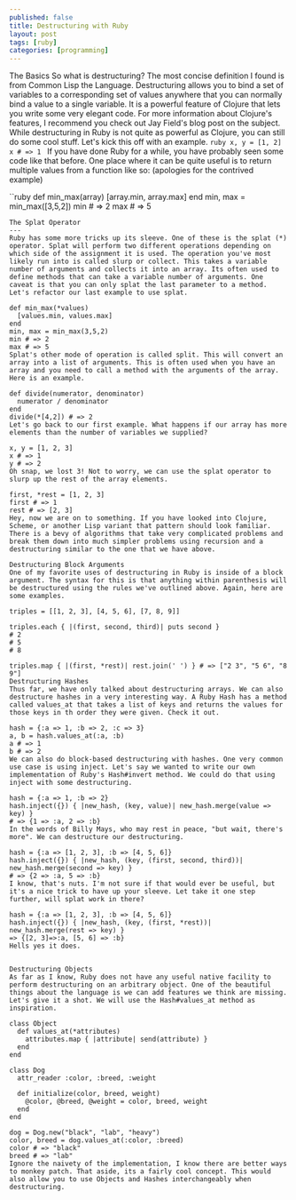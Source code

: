 ```yaml
---
published: false
title: Destructuring with Ruby
layout: post
tags: [ruby]
categories: [programming]
---
```

The Basics
So what is destructuring? The most concise definition I found is from Common Lisp the Language. Destructuring allows you to bind a set of variables to a corresponding set of values anywhere that you can normally bind a value to a single variable. It is a powerful feature of Clojure that lets you write some very elegant code. For more information about Clojure's features, I recommend you check out Jay Field's blog post on the subject. While destructuring in Ruby is not quite as powerful as Clojure, you can still do some cool stuff. Let's kick this off with an example.
``ruby
x, y = [1, 2]
x # => 1
``
If you have done Ruby for a while, you have probably seen some code like that before. One place where it can be quite useful is to return multiple values from a function like so: (apologies for the contrived example)

``ruby
def min_max(array)
  [array.min, array.max]
end
min, max = min_max([3,5,2])
min # => 2
max # => 5
```
The Splat Operator
---
Ruby has some more tricks up its sleeve. One of these is the splat (*) operator. Splat will perform two different operations depending on which side of the assignment it is used. The operation you've most likely run into is called slurp or collect. This takes a variable number of arguments and collects it into an array. Its often used to define methods that can take a variable number of arguments. One caveat is that you can only splat the last parameter to a method. Let's refactor our last example to use splat.

def min_max(*values)
  [values.min, values.max]
end
min, max = min_max(3,5,2)
min # => 2
max # => 5
Splat's other mode of operation is called split. This will convert an array into a list of arguments. This is often used when you have an array and you need to call a method with the arguments of the array. Here is an example.

def divide(numerator, denominator)
  numerator / denominator
end
divide(*[4,2]) # => 2
Let's go back to our first example. What happens if our array has more elements than the number of variables we supplied?

x, y = [1, 2, 3]
x # => 1
y # => 2
Oh snap, we lost 3! Not to worry, we can use the splat operator to slurp up the rest of the array elements.

first, *rest = [1, 2, 3]
first # => 1
rest # => [2, 3]
Hey, now we are on to something. If you have looked into Clojure, Scheme, or another Lisp variant that pattern should look familiar. There is a bevy of algorithms that take very complicated problems and break them down into much simpler problems using recursion and a destructuring similar to the one that we have above.

Destructuring Block Arguments
One of my favorite uses of destructuring in Ruby is inside of a block argument. The syntax for this is that anything within parenthesis will be destructured using the rules we've outlined above. Again, here are some examples.

triples = [[1, 2, 3], [4, 5, 6], [7, 8, 9]]

triples.each { |(first, second, third)| puts second }
# 2
# 5
# 8

triples.map { |(first, *rest)| rest.join(' ') } # => ["2 3", "5 6", "8 9"]
Destructuring Hashes
Thus far, we have only talked about destructuring arrays. We can also destructure hashes in a very interesting way. A Ruby Hash has a method called values_at that takes a list of keys and returns the values for those keys in th order they were given. Check it out.

hash = {:a => 1, :b => 2, :c => 3}
a, b = hash.values_at(:a, :b)
a # => 1
b # => 2
We can also do block-based destructuring with hashes. One very common use case is using inject. Let's say we wanted to write our own implementation of Ruby's Hash#invert method. We could do that using inject with some destructuring.

hash = {:a => 1, :b => 2}
hash.inject({}) { |new_hash, (key, value)| new_hash.merge(value => key) }
# => {1 => :a, 2 => :b}
In the words of Billy Mays, who may rest in peace, "but wait, there's more". We can destructure our destructuring.

hash = {:a => [1, 2, 3], :b => [4, 5, 6]}
hash.inject({}) { |new_hash, (key, (first, second, third))| new_hash.merge(second => key) }
# => {2 => :a, 5 => :b}
I know, that's nuts. I'm not sure if that would ever be useful, but it's a nice trick to have up your sleeve. Let take it one step further, will splat work in there?

hash = {:a => [1, 2, 3], :b => [4, 5, 6]}
hash.inject({}) { |new_hash, (key, (first, *rest))| new_hash.merge(rest => key) }
=> {[2, 3]=>:a, [5, 6] => :b}
Hells yes it does.


Destructuring Objects
As far as I know, Ruby does not have any useful native facility to perform destructuring on an arbitrary object. One of the beautiful things about the language is we can add features we think are missing. Let's give it a shot. We will use the Hash#values_at method as inspiration.

class Object
  def values_at(*attributes)
    attributes.map { |attribute| send(attribute) }
  end
end

class Dog
  attr_reader :color, :breed, :weight

  def initialize(color, breed, weight)
    @color, @breed, @weight = color, breed, weight
  end
end

dog = Dog.new("black", "lab", "heavy")
color, breed = dog.values_at(:color, :breed)
color # => "black"
breed # => "lab"
Ignore the naivety of the implementation, I know there are better ways to monkey patch. That aside, its a fairly cool concept. This would also allow you to use Objects and Hashes interchangeably when destructuring.